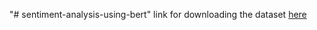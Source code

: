 "# sentiment-analysis-using-bert" 
link for downloading the dataset <a href="https://www.kaggle.com/datasets/snap/amazon-fine-food-reviews?resource=download">here</a>
